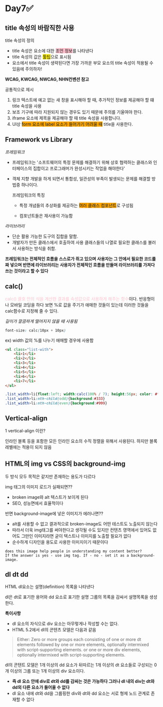 <h1>Day7✅</h1>

<h2>title 속성의 바람직한 사용</h2>

title 속성의 정의

- title 속성은 요소에 대한 <span style="background-color:pink">조언 정보</span>를 나타낸다
- title 속성의 값은 <span style="background-color: #FFEF00">툴팁</span>으로 표시됨
- 요소에서 title 속성이 생략된다면 가장 가까운 부모 요소의 title 속성이 적용될 수 있음에 주의하자!

<strong>WCAG, KWCAG, NWCAG, NHN컨벤션 참고</strong>

공통적으로 제시

1. 링크 텍스트에 예고 없는 새 창을 표시해야 할 때, 추가적인 정보를 제공해야 할 떄 title 속성을 사용
2. 보조 기구에 따라 지원되지 않는 경우도 있기 때문에 주의를 기울여야 한다.
3. iframe 요소에 제목을 제공해야 할 때 title 속성을 사용합니다.
4. UI상 <span style="background-color: #ffa700">form 요소에 label 요소가 들어가기 어려울 때</span> title을 사용한다.



<h2>Framework vs Library</h2>

*프레임워크*

- 프레임워크는 '소프트웨어의 특정 문제를 해결하기 위해 상호 협력하는 클래스와 인터페이스의 집합이고 프로그래머가 완성시키는 작업을 해야한다'

- 객체 지향 개발을 하게 되면서 통합성, 일관성의 부족이 발생되는 문제를 해결할 방법중 하나이다.

  프레임워크의 특징

  - 특정 개념들의 추상화를 제공하는 <span style="background-color:#ffa700">여러 클래스 컴포넌트</span>로 구성됨

  - 컴포넌트들은 재사용이 가능함

    

*라이브러리*

- 단순 활용 가능한 도구의 집합을 말함.
- 개발자가 만든 클래스에서 호출하여 사용 클래스들의 나열로 필요한 클래스를 불러서 사용하는 방식을 취함.

**프레임워크는 전체적인 흐름을 스스로가 쥐고 있으며 사용자는 그 안에서 필요한 코드를 짜 넣으며 반면에 라이브러리는 사용자가 전체적인 흐름을 만들며 라이브러리를 가져다 쓰는 것이라고 할 수 있다**

<h2>calc()</h2>

<span style="color:pink">calc() 괄호 안의 식을 계산한 결과를 속성값으로 사용하게 해주는 함수</span>이다. 반응형이나 모바일 코딩을 하다 보면 %로 값을 주기가 애매한 것들이 있는데 이러한 것들을 calc함수로 지정해 줄 수 있다. 

*길이가 깔끔하게 떨어지지 않을 때 사용됨*

```css
font-size: calc(10px + 10px)
```

ex) width 값의 %를 나누기 애매할 경우에 사용함

```html
<ul class="list-with">
    <li>1</li>
    <li>2</li>
    <li>3</li>
    <li>4</li>
    <li>5</li>
    <li>6</li>
    <li>7</li>
</ul>
```

```css
.list_width>li{float:left; width:calc(100% / 7); height:56px; color: #fff; text-align:center}
.list_width>li:nth-child(odd){background:#333}
.list_width>li:nth-child(even){background:#999}
```



## Vertical-align

1 vertical-align 이란?

인라인 블록 등을 포함한 모든 인라인 요소의 수직 정렬을 위해서 사용된다. 하지만 블록 레벨에는 적용이 되지 않음

[참고]: http://blog.hivelab.co.kr/%EA%B3%B5%EC%9C%A0-vertical-align-%ED%8C%8C%ED%97%A4%EC%B9%98%EA%B8%B0-1%EB%B6%80/



<h2>HTML의 img vs CSS의 background-img</h2>

두 방식 모두 목적은 같지만 존재하는 용도가 다르다

img 태그의 이미지 로드가 실패되면??

- broken image와 alt 텍스트가 보이게 된다
- SEO, 성능면에서 효율적이다

반면 background-image에 넣은 이미지가 에러나면??

- alt를 사용할 수 없고 결과적으로 broken-image도 어떤 테스트도 노출되지 않는다
- 따라서 더욱 img태그를 써야한다고 생각될 수도 있지만 컨텐츠 영역에서 있어도 없어도 그만인 이미지라면 굳이 텍스트나 이미지를 노출할 필요가 없다
- 순수하게 디자인을 용도로 사용한 이미지이기 때문이다

```
does this image help people in understanding my content better?
If the answer is yes - use img tag. If - no - set it as a background-image.
```



<h2>dl dt dd</h2>

HTML dl요소는 설명(definition) 목록을 나타낸다 

dl은 dt로 표기한 용어와 dd 요소로 표기한 설명 그룹의 목록을 감싸서 설명목록을 생성한다.

<strong>특이사항</strong>

- dl 요소의 자식으로 div 요소는 아무렇게나 작성할 수는 없다.
- HTML 5.2에서 dl의 콘텐츠 모델은 다음과 같음

<blockquote>Either: Zero or more groups each consisting of one or more dt elements followed by one or more elements, optionally intermixed with script-supporting elements. or one or more div elements, optionally intermixed with script-supporting elements.</blockquote>

<p>dl의 콘텐트 모델은 1개 이상의 dd 요소가 뒤따르는 1개 이상의 dt 요소들로 구성되는 0개 이상의 그룹 또는 1개 이상의 div 요소이다.
</p>

- **즉 dl 요소 안에 div로 dt와 dd를 감싸는 것은 가능하다 그러나 dl 내의 div는 dt와 dd외 다른 요소가 들어올 수 없다**
- dl 요소 내에 dt와 dd을 그룹핑한 div와 dt와 dd 요소는 서로 형제 노드 관계로 존재할 수 없다

